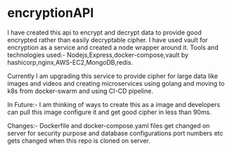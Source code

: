 # encryptionAPI

I have created this api to encrypt and decrypt data to provide good encrypted rather than easily decryptable cipher.
I have used vault for encryption as a service and created a node wrapper around it.
Tools and technologies used:-
Nodejs,Express,docker-compose,vault by hashicorp,nginx,AWS-EC2,MongoDB,redis.

Currently I am upgrading this service to provide cipher for large data like images and videos and creating microservices using golang and moving to k8s from docker-swarm and using CI-CD pipeline.

In Future:-
I am thinking of ways to create this as a image and developers can pull this image configure it and get good cipher in less than 90ms.

Changes:-
Dockerfile and docker-compose.yaml files get changed on server for security purpose and database configurations port numbers etc gets changed when this repo is cloned on server.

